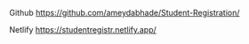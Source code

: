 Github 
https://github.com/ameydabhade/Student-Registration/

Netlify 
https://studentregistr.netlify.app/
